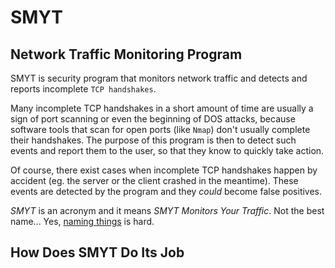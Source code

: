 # SMYT

## Network Traffic Monitoring Program

SMYT is security program that monitors network traffic and detects and reports incomplete `TCP handshakes`.

Many incomplete TCP handshakes in a short amount of time are usually a sign of port scanning or even the beginning
of DOS attacks, because software tools that scan for open ports (like `Nmap`) don't usually complete their handshakes.
The purpose of this program is then to detect such events and report them to the user, so that they know to quickly
take action.

Of course, there exist cases when incomplete TCP handshakes happen by accident (eg. the server or the client
crashed in the meantime). These events are detected by the program and they *could* become false positives.

*SMYT* is an acronym and it means *SMYT Monitors Your Traffic*. Not the best name... Yes,
[naming things](https://martinfowler.com/bliki/TwoHardThings.html) is hard.

## How Does SMYT Do Its Job

<!-- dnf install libpcap-devel.x86_64 -->
